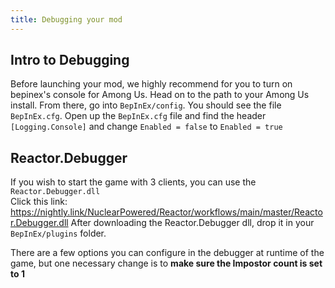 ```yaml
---
title: Debugging your mod
---
```


## Intro to Debugging
Before launching your mod, we highly recommend for you to turn on bepinex's console for Among Us.
Head on to the path to your Among Us install. From there, go into `BepInEx/config`.
You should see the file `BepInEx.cfg`. Open up the `BepInEx.cfg` file and find the header 
`[Logging.Console]` and change `Enabled = false` to `Enabled = true`

## Reactor.Debugger 
If you wish to start the game with 3 clients, you can use the `Reactor.Debugger.dll`  
Click this link: https://nightly.link/NuclearPowered/Reactor/workflows/main/master/Reactor.Debugger.dll
After downloading the Reactor.Debugger dll, drop it in your `BepInEx/plugins` folder.

There are a few options you can configure in the debugger at runtime of the game, but one necessary 
change is to **make sure the Impostor count is set to 1**
